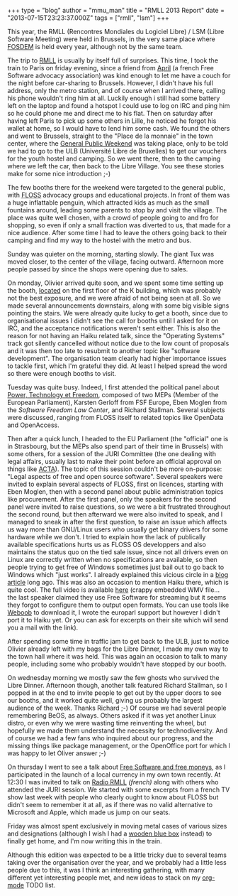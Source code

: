 +++
type = "blog"
author = "mmu_man"
title = "RMLL 2013 Report"
date = "2013-07-15T23:23:37.000Z"
tags = ["rmll", "lsm"]
+++

<p>
This year, the RMLL (Rencontres Mondiales du Logiciel Libre) / LSM (Libre Software Meeting) were held in Brussels, in the very same place where <a href="https://fosdem.org/">FOSDEM</a> is held every year, although not by the same team.
</p>
<!--more-->
<p>
The trip to <a href="http://2013.rmll.info/">RMLL</a> is usually by itself full of surprises. This time, I took the train to Paris on friday evening, since a friend from <a href="http://www.april.org/">April</a> (a french Free Software advocacy association) was kind enough to let me have a couch for the night before car-sharing to Brussels. However, I didn't have his full address, only the metro station, and of course when I arrived there, calling his phone wouldn't ring him at all. Luckily enough i still had some battery left on the laptop and found a hotspot I could use to log on IRC and ping him so he could phone me and direct me to his flat. Then on saturday after having left Paris to pick up some others in Lille, he noticed he forgot his wallet at home, so I would have to lend him some cash. We found the others and went to Brussels, straight to the "Place de la monnaie" in the town center, where the <a href="http://2013.rmll.info/en/general-public-weekend.html">General Public Weekend</a> was taking place, only to be told we had to go to the ULB (Université Libre de Bruxelles) to get our vouchers for the youth hostel and camping. So we went there, then to the camping where we left the car, then back to the Libre Village. You see these stories make for some nice introduction ;-)
</p>

<p>
The few booths there for the weekend were targeted to the general public, with <acronym title="Free/Libre and OpenSource Software">FLOSS</acronym> advocacy groups and educational projects. In front of them was a huge inflattable penguin, which attracted kids as much as the small fountains around, leading some parents to stop by and visit the village. The place was quite well chosen, with a crowd of people going to and fro for shopping, so even if only a small fraction was diverted to us, that made for a nice audience.
After some time I had to leave the others going back to their camping and find my way to the hostel with the metro and bus.
</p>

<p>
Sunday was quieter on the morning, starting slowly. The giant Tux was moved closer, to the center of the village, facing outward. Afternoon more people passed by since the shops were opening due to sales.
</p>

<p>
On monday, Olivier arrived quite soon, and we spent some time setting up the booth, <a href="http://2013.rmll.info/en/village.html">located</a> on the first floor of the K building, which was probably not the best exposure, and we were afraid of not being seen at all. So we made several announcements downstairs, along with some big visible signs pointing the stairs. We were already quite lucky to get a booth, since due to organisational issues I didn't see the call for booths until I asked for it on IRC, and the acceptance notifications weren't sent either. This is also the reason for not having an Haiku related talk, since the "Operating Systems" track got silently cancelled without notice due to the low count of proposals and it was then too late to resubmit to another topic like "software development". The organisation team clearly had higher importance issues to tackle first, which I'm grateful they did. At least I helped spread the word so there were enough booths to visit.
</p>

<p>
Tuesday was quite busy. Indeed, I first attended the political panel about <a href="http://schedule2013.rmll.info/programme/plenieres/article/table-ronde-politique-pouvoir?lang=en">Power, Technology et Freedom</a>, composed of two MEPs (Member of the European Parliament), Karsten Gerloff from FSF Europe, Eben Moglen from the <i>Software Freedom Law Center</i>, and Richard Stallman. Several subjects were discussed, ranging from FLOSS itself to related topics like OpenData and OpenAccess.
</p>

<p>
Then after a quick lunch, I headed to the EU Parliament (the "official" one is in Strasbourg, but the <acronym>MEP</acronym>s also spend part of their time in Brussels) with some others, for a session of the JURI Committee (the one dealing with legal affairs, usually last to make their point before an official approval on things like <a href="http://www.laquadrature.net/ACTA">ACTA</a>). The topic of this session couldn't be more on-purpose: "Legal aspects of free and open source software". Several speakers were invited to explain several aspects of FLOSS, first on licences, starting with Eben Moglen, then with a second panel about public administration topics like procurement.
After the first panel, only the speakers for the second panel were invited to raise questions, so we were a bit frustrated throughout the second round, but then afterward we were also invited to speak, and I managed to sneak in after the first question, to raise an issue which affects us way more than GNU/Linux users who usually get binary drivers for some hardware while we don't. I tried to explain how the lack of publically available specifications hurts us as FLOSS OS developpers and also maintains the status quo on the tied sale issue, since not all drivers even on Linux are correctly written when no specifications are available, so then people trying to get free of Windows sometimes just bail out to go back to Windows which "just works". I already explained this vicious circle in a <a href="/blog/mmu_man/2008-11-03/say_what_you_want_from_us_but_not_what_we_dont_want_to_hear_or_how_much_did_we_regress">blog article</a> long ago. This was also an occasion to mention Haiku there, which is quite cool.
The full video is available <a href="http://www.europarl.europa.eu/ep-live/fr/committees/video?event=20130709-1530-COMMITTEE-JURI">here</a> (crappy embedded WMV file... the last speaker claimed they use Free Software for streaming but it seems they forgot to configure them to output open formats. You can use tools like <a href="http://weboob.org/">Weboob</a> to download it, I wrote the europarl support but however I didn't port it to Haiku yet. Or you can ask for excerpts on their site which will send you a mail with the link).
</p>

<p>
After spending some time in traffic jam to get back to the ULB, just to notice Olivier already left with my bags for the Libre Dinner, I made my own way to the town hall where it was held. This was again an occasion to talk to many people, including some who probably wouldn't have stopped by our booth.
</p>

<p>
On wednesday morning we mostly saw the few ghosts who survived the Libre Dinner. Afternoon though, another talk featured Richard Stallman, so I popped in at the end to invite people to get out by the upper doors to see our booths, and it worked quite well, giving us probably the largest audience of the week. Thanks Richard ;-)
Of course we had several people remembering BeOS, as always. Others asked if it was yet another Linux distro, or even why we were wasting time reinventing the wheel, but hopefully we made them understand the necessity for technodiversity.
And of course we had a few fans who inquired about our progress, and the missing things like package management, or the OpenOffice port for which I was happy to let Oliver answer ;-)
</p>

<p>
On thursday I went to see a talk about <a href="http://schedule2013.rmll.info/programme/le-libre-dans-la-societe/economie/article/free-softwares-and-free-moneys?lang=en">Free Software and free moneys</a>, as I participated in the launch of a local currency in my own town recently.
At 12:30 I was invited to talk on <a href="http://radio2013.rmll.info/spip.php?article6">Radio RMLL</a> <i>(french)</i> along with others who attended the JURI session. We started with some excerpts from a french TV show last week with people who clearly ought to know about FLOSS but didn't seem to remember it at all, as if there was no valid alternative to Microsoft and Apple, which made us jump on our seats.
</p>

<p>
Friday was almost spent exclusively in moving metal cases of various sizes and designations (although I wish I had a <a href="https://en.wikipedia.org/wiki/TARDIS">wooden blue box</a> instead) to finally get home, and I'm now writing this in the train.
</p>

<p>
Although this edition was expected to be a little tricky due to several teams taking over the organisation over the year, and we probably had a little less people due to this, it was I think an interesting gathering, with many different yet interesting people met, and new ideas to stack on my <a href="http://orgmode.org/">org-mode</a> TODO list.
</p>